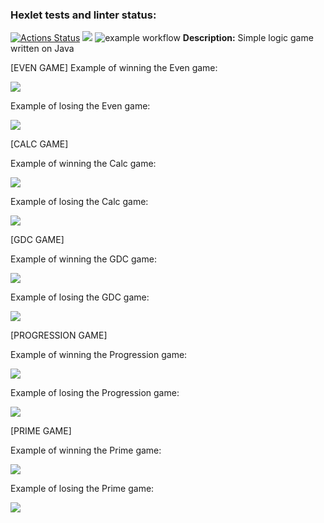 ### Hexlet tests and linter status:
[![Actions Status](https://github.com/k0damaDEV/java-project-lvl1/workflows/hexlet-check/badge.svg)](https://github.com/k0damaDEV/java-project-lvl1/actions)
<a href="https://codeclimate.com/github/k0damaDEV/java-project-lvl1/maintainability"><img src="https://api.codeclimate.com/v1/badges/b849edcd1687bf83785f/maintainability" /></a>
![example workflow](https://github.com/k0damaDEV/java-project-lvl1/actions/workflows/github-actions-demo.yml/badge.svg)
<b>Description:</b>
Simple logic game written on Java

[EVEN GAME]
Example of winning the Even game:

<a href="https://asciinema.org/a/9qxj3BtVIApeZOoAJV7vx23zs" target="_blank"><img src="https://asciinema.org/a/9qxj3BtVIApeZOoAJV7vx23zs.svg" /></a>

Example of losing the Even game:

<a href="https://asciinema.org/a/9qxj3BtVIApeZOoAJV7vx23zs" target="_blank"><img src="https://asciinema.org/a/9qxj3BtVIApeZOoAJV7vx23zs.svg" /></a>

[CALC GAME]

Example of winning the Calc game:

<a href="https://asciinema.org/a/kuNwx5TeHxUrqgNE3wQZJ66yD" target="_blank"><img src="https://asciinema.org/a/kuNwx5TeHxUrqgNE3wQZJ66yD.svg" /></a>

Example of losing the Calc game:

<a href="https://asciinema.org/a/xOycekSov03Fbeka7qwwPPXLw" target="_blank"><img src="https://asciinema.org/a/xOycekSov03Fbeka7qwwPPXLw.svg" /></a>

[GDC GAME]

Example of winning the GDC game:

<a href="https://asciinema.org/a/tzFvKj0h9ehZj8syspJsmgLEg" target="_blank"><img src="https://asciinema.org/a/tzFvKj0h9ehZj8syspJsmgLEg.svg" /></a>

Example of losing the GDC game:

<a href="https://asciinema.org/a/lmp91NHcCvL8KwifTilSo5cuO" target="_blank"><img src="https://asciinema.org/a/lmp91NHcCvL8KwifTilSo5cuO.svg" /></a>

[PROGRESSION GAME]

Example of winning the Progression game:

<a href="https://asciinema.org/a/KaPAVt5lujVUPIdlBXJqJPvQK" target="_blank"><img src="https://asciinema.org/a/KaPAVt5lujVUPIdlBXJqJPvQK.svg" /></a>

Example of losing the Progression game:

<a href="https://asciinema.org/a/AiVkOh4zT2XJzkLssjUFL4pDT" target="_blank"><img src="https://asciinema.org/a/AiVkOh4zT2XJzkLssjUFL4pDT.svg" /></a>

[PRIME GAME]

Example of winning the Prime game:

<a href="https://asciinema.org/a/vb0brscl7ysWBeoIejl0ilxfG" target="_blank"><img src="https://asciinema.org/a/vb0brscl7ysWBeoIejl0ilxfG.svg" /></a>

Example of losing the Prime game:

<a href="https://asciinema.org/a/T6BVkBkIHEW1bejhzgbzvD9k5" target="_blank"><img src="https://asciinema.org/a/T6BVkBkIHEW1bejhzgbzvD9k5.svg" /></a>
